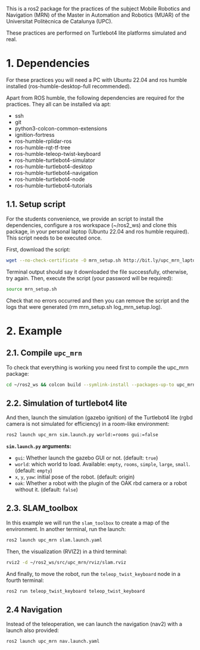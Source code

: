 This is a ros2 package for the practices of the subject Mobile Robotics and Navigation (MRN) of the Master in Automation and Robotics (MUAR) of the Universitat Politècnica de Catalunya (UPC).

These practices are performed on Turtlebot4 lite platforms simulated and real.

# 1. Dependencies

For these practices you will need a PC with Ubuntu 22.04 and ros humble installed (ros-humble-desktop-full recommended).

Apart from ROS humble, the following dependencies are required for the practices. They all can be installed via apt:
- ssh
- git
- python3-colcon-common-extensions
- ignition-fortress
- ros-humble-rplidar-ros 
- ros-humble-rqt-tf-tree
- ros-humble-teleop-twist-keyboard
- ros-humble-turtlebot4-simulator 
- ros-humble-turtlebot4-desktop 
- ros-humble-turtlebot4-navigation 
- ros-humble-turtlebot4-node 
- ros-humble-turtlebot4-tutorials

## 1.1. Setup script

For the students convenience, we provide an script to install the dependencies, configure a ros workspace (~/ros2_ws) and clone this package, in your personal laptop (Ubuntu 22.04 and ros humble required).
This script needs to be executed once. 

First, download the script:

```bash
wget --no-check-certificate -O mrn_setup.sh http://bit.ly/upc_mrn_laptop
```

Terminal output should say it downloaded the file successfully, otherwise, try again. 
Then, execute the script (your password will be required):

```bash
source mrn_setup.sh
```

Check that no errors occurred and then you can remove the script and the logs that were generated (rm mrn_setup.sh log_mrn_setup.log).

# 2. Example

## 2.1. Compile `upc_mrn`

To check that everything is working you need first to compile the upc_mrn package:

```bash
cd ~/ros2_ws && colcon build --symlink-install --packages-up-to upc_mrn
```

## 2.2. Simulation of turtlebot4 lite

And then, launch the simulation (gazebo ignition) of the Turtlebot4 lite (rgbd camera is not simulated for efficiency) in a room-like environment:

```bash
ros2 launch upc_mrn sim.launch.py world:=rooms gui:=false
```

**`sim.launch.py` arguments:**

- `gui`: Whether launch the gazebo GUI or not. (default: `true`)
- `world`: which world to load. Available: `empty`, `rooms`, `simple`, `large`, `small`. (default: `empty`)
- `x`, `y`, `yaw`: initial pose of the robot. (default: origin)
- `oak`: Whether a robot with the plugin of the OAK rbd camera or a robot without it. (default: `false`)

## 2.3. SLAM_toolbox

In this example we will run the `slam_toolbox` to create a map of the environment.
In another terminal, run the launch:

```bash
ros2 launch upc_mrn slam.launch.yaml
```

Then, the visualization (RVIZ2) in a third terminal:

```bash
rviz2 -d ~/ros2_ws/src/upc_mrn/rviz/slam.rviz
```

And finally, to move the robot, run the `teleop_twist_keyboard` node in a fourth terminal:

```bash
ros2 run teleop_twist_keyboard teleop_twist_keyboard
```

## 2.4 Navigation

Instead of the teleoperation, we can launch the navigation (nav2) with a launch also provided:

```bash
ros2 launch upc_mrn nav.launch.yaml
```